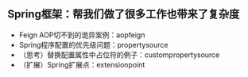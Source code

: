 ## Spring框架：帮我们做了很多工作也带来了复杂度

- Feign AOP切不到的诡异案例：aopfeign
- Spring程序配置的优先级问题：propertysource
- （思考）替换配置属性中占位符的例子：custompropertysource
- （扩展）Spring扩展点：extensionpoint
